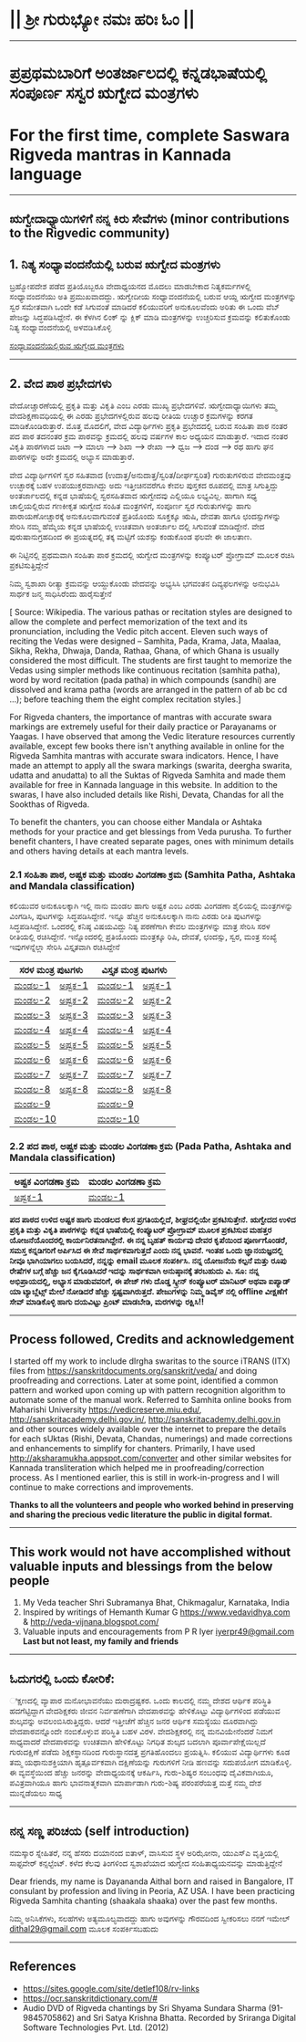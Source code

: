 # || ಶ್ರೀ ಗುರುಭ್ಯೋ ನಮಃ  ಹರಿಃ ಓಂ ||

---

# ಪ್ರಪ್ರಥಮಬಾರಿಗೆ ಅಂತರ್ಜಾಲದಲ್ಲಿ ಕನ್ನಡಭಾಷೆಯಲ್ಲಿ ಸಂಪೂರ್ಣ ಸಸ್ವರ ಋಗ್ವೇದ ಮಂತ್ರಗಳು 
# For the first time, complete Saswara Rigveda mantras in Kannada language

---

## ಋಗ್ವೇದಾಧ್ಯಾಯಿಗಳಿಗೆ ನನ್ನ ಕಿರು ಸೇವೆಗಳು  (minor contributions to the Rigvedic community)

## 1. ನಿತ್ಯ ಸಂಧ್ಯಾವಂದನೆಯಲ್ಲಿ ಬರುವ ಋಗ್ವೇದ ಮಂತ್ರಗಳು
ಬ್ರಹ್ಮೋಪದೇಶ ಪಡೆದ ಪ್ರತಿಯೊಬ್ಬರೂ ವೇದಾಧ್ಯಯನದ ಮೊದಲು ಮಾಡಬೇಕಾದ ನಿತ್ಯಕರ್ಮಗಳಲ್ಲಿ ಸಂಧ್ಯಾವಂದನೆಯು ಅತಿ ಪ್ರಮುಖವಾದದ್ದು. ಋಗ್ವೇದೀಯ ಸಂಧ್ಯಾವಂದನೆಯಲ್ಲಿ ಬರುವ ಆಯ್ದ ಋಗ್ವೇದ ಮಂತ್ರಗಳನ್ನು ಸ್ವರ ಸಮೇತವಾಗಿ ಒಂದೇ ಕಡೆ ಸಿಗುವಂತೆ ಮಾಡಿದರೆ ಕಲಿಯುವರಿಗೆ ಅನುಕೂಲವೆಂದು ಅರಿತು ಈ ಒಂದು ವೆಬ್ ಪೇಜನ್ನು ಸಿದ್ಧಪಡಿಸಿದ್ದೇನೆ. ಈ ಕೆಳಗಿನ ಲಿಂಕ್ ನ್ನು ಕ್ಲಿಕ್ ಮಾಡಿ ಮಂತ್ರಗಳನ್ನು ಉಚ್ಚರಿಸುವ ಕ್ರಮವನ್ನು ಕಲಿತುಕೊಂಡು ನಿತ್ಯ ಸಂಧ್ಯಾವಂದನೆಯಲ್ಲಿ ಅಳವಡಿಸಿಕೊಳ್ಳಿ 

[ಸಂಧ್ಯಾವಂದನೆಯಲ್ಲಿರುವ ಋಗ್ವೇದ ಮಂತ್ರಗಳು](Kannada/SandhyaVandane/SandhyaVandane-RigMantras.html)

---
## 2. ವೇದ ಪಾಠ ಪ್ರಭೇದಗಳು  

ವೇದೋಚ್ಚಾರಣೆಯಲ್ಲಿ ಪ್ರಕೃತಿ ಮತ್ತು ವಿಕೃತಿ ಎಂಬ ಎರಡು ಮುಖ್ಯ ಪ್ರಭೇದಗಳಿವೆ. ಋಗ್ವೇದಾಧ್ಯಾಯಿಗಳು ತಮ್ಮ ವೇದಶಿಕ್ಷಣಾವಧಿಯಲ್ಲಿ ಈ ಎರಡು ಪ್ರಭೇದಗಳಲ್ಲಿರುವ ಹಲವು ರೀತಿಯ ಉಚ್ಚಾರ ಕ್ರಮಗಳನ್ನು ಕರಗತ ಮಾಡಿಕೊಂಡಿರುತ್ತಾರೆ. ಮೊತ್ತ ಮೊದಲಿಗೆ, ವೇದ ವಿದ್ಯಾರ್ಥಿಗಳು ಪ್ರಕೃತಿ ಪ್ರಭೇದದಲ್ಲಿ ಬರುವ ಸಂಹಿತಾ ಪಾಠ ನಂತರ ಪದ ಪಾಠ ತದನಂತರ ಕ್ರಮ ಪಾಠವನ್ನು ಕ್ರಮದಲ್ಲಿ ಹಲವು ವರ್ಷಗಳ ಕಾಲ ಅಧ್ಯಯನ ಮಾಡುತ್ತಾರೆ. ಇದಾದ ನಂತರ ವಿಕೃತಿ ಪಾಠಗಳಾದ ಜಟಾ --> ಮಾಲಾ --> ಶಿಖಾ --> ರೇಖಾ --> ಧ್ವಜ --> ದಂಡ --> ರಥ ಹಾಗು ಘನ ಪಾಠಗಳನ್ನು ಅದೇ ಕ್ರಮದಲ್ಲಿ ಅಭ್ಯಾಸ ಮಾಡುತ್ತಾರೆ.

ವೇದ ವಿದ್ಯಾರ್ಥಿಗಳಿಗೆ ಸ್ವರ ಸಹಿತವಾದ (ಉದಾತ್ತ/ಅನುದಾತ್ತ/ಸ್ವರಿತ/ದೀರ್ಘಸ್ವರಿತ) ಗುರುತುಗಳಿರುವ ವೇದಮಂತ್ರವು ಉಚ್ಛಾರಕ್ಕೆ ಬಹಳ ಉಪಯುಕ್ತರವಾಗಿದ್ದು ಅದು ಇತ್ತೀಚಿನವರೆಗೂ ಕೇವಲ ಪುಸ್ತಕದ ರೂಪದಲ್ಲಿ ಮಾತ್ರ ಸಿಗುತ್ತಿದ್ದು ಅಂತರ್ಜಾಲದಲ್ಲಿ ಕನ್ನಡ ಭಾಷೆಯಲ್ಲಿ ಸ್ವರಸಹಿತವಾದ ಋಗ್ವೇದವು ಎಲ್ಲಿಯೂ ಲಭ್ಯವಿಲ್ಲ. ಹಾಗಾಗಿ ಸಧ್ಯ ಚಾಲ್ತಿಯಲ್ಲಿರುವ ಗಣಕೀಕೃತ ಋಗ್ವೇದ ಸಂಹಿತ ಮಂತ್ರಗಳಿಗೆ, ಸಂಪೂರ್ಣ ಸ್ವರ ಗುರುತುಗಳನ್ನು ಹಾಗು ಪಾರಾಯಣೋಚ್ಚಾರಕ್ಕೆ ಅನುಕೂಲವಾಗುವಂತೆ ಪ್ರತಿಯೊಂದು ಸೂಕ್ತಕ್ಕೂ ಋಷಿ, ದೇವತಾ ಹಾಗೂ ಛಂದಸ್ಸುಗಳನ್ನು ಸೇರಿಸಿ  ನಮ್ಮ ಹೆಮ್ಮೆಯ ಕನ್ನಡ ಭಾಷೆಯಲ್ಲಿ ಉಚಿತವಾಗಿ ಅಂತರ್ಜಾಲ ದಲ್ಲಿ ಸಿಗುವಂತೆ ಮಾಡಿದ್ದೇನೆ. ವೇದ ಪುರುಷಾನುಗ್ರಹದಿಂದ ಈ ಪ್ರಯತ್ನದಲ್ಲಿ ತಕ್ಕ ಮಟ್ಟಿಗೆ ಯಶಸ್ಸು ಕಂಡುಕೊಂಡ ಫಲವೇ ಈ ಜಾಲತಾಣ.

ಈ ನಿಟ್ಟಿನಲ್ಲಿ ಪ್ರಥಮವಾಗಿ ಸಂಹಿತಾ ಪಾಠ ಕ್ರಮದಲ್ಲಿ ಋಗ್ವೇದ ಮಂತ್ರಗಳನ್ನು ಕಂಪ್ಯೂಟರ್ ಪ್ರೋಗ್ರಾಮ್ ಮೂಲಕ ರಚಿಸಿ ಪ್ರಕಟಿಸುತ್ತಿದ್ದೇನೆ

ನಿಮ್ಮ ಸ್ವಶಾಖಾ ರೀತ್ಯಾ ಕ್ರಮವನ್ನು ಆಯ್ದುಕೊಂಡು ವೇದವನ್ನು ಅಭ್ಯಸಿಸಿ ಭಗವಂತನ ದಿವ್ಯಫಲಗಳನ್ನು ಅನುಭವಿಸಿ ಸಾರ್ಥಕ ಜನ್ಮ ಸಾಧಿಸಿರೆಂದು ಹಾರೈಸುತ್ತೇನೆ

[ Source: Wikipedia. The various pathas or recitation styles are designed to allow the complete and perfect memorization of the text and its pronunciation, including the Vedic pitch accent. Eleven such ways of reciting the Vedas were designed – Samhita, Pada, Krama, Jata, Maalaa, Sikha, Rekha, Dhwaja, Danda, Rathaa, Ghana, of which Ghana is usually considered the most difficult.
The students are first taught to memorize the Vedas using simpler methods like continuous recitation (samhita patha), word by word recitation (pada patha) in which compounds (sandhi) are dissolved and krama patha (words are arranged in the pattern of ab bc cd ...); before teaching them the eight complex recitation styles.]

For Rigveda chanters, the importance of mantras with accurate swara markings are extremely useful for their daily practice or Parayanams or Yaagas. I have observed that among the Vedic literature resources currently available, except few books there isn't anything available in online for the Rigveda Samhita mantras with accurate swara indicators. Hence, I have made an attempt to apply all the swara markings (swarita, deergha swarita, udatta and anudatta) to all the Suktas of Rigveda Samhita and made them available for free in Kannada language in this website. In addition to the swaras, I have also included details like Rishi, Devata, Chandas for all the Sookthas of Rigveda.

To benefit the chanters, you can choose either Mandala or Ashtaka methods for your practice and get blessings from Veda purusha. To further benefit chanters, I have created separate pages, ones with minimum details and others having details at each mantra levels.

### 2.1 ಸಂಹಿತಾ ಪಾಠ, ಅಷ್ಟಕ ಮತ್ತು ಮಂಡಲ ವಿಂಗಡಣಾ ಕ್ರಮ  (Samhita Patha, Ashtaka and Mandala classification)

ಕಲಿಯುವರ ಅನುಕೂಲಕ್ಕಾಗಿ ಇಲ್ಲಿ ನಾನು ಮಂಡಲ ಹಾಗು ಅಷ್ಟಕ ಎಂಬ ಎರಡು ವಿಂಗಡಣಾ ಶೈಲಿಯಲ್ಲಿ ಮಂತ್ರಗಳನ್ನು ವಿಂಗಡಿಸಿ, ಪುಟಗಳನ್ನು ಸಿದ್ಧಪಡಿಸಿದ್ದೇನೆ. ಇನ್ನೂ ಹೆಚ್ಚಿನ ಅನುಕೂಲಕ್ಕಾಗಿ ನಾನು ಎರಡು ರೀತಿ ಪುಟಗಳನ್ನು ಸಿದ್ಧಪಡಿಸಿದ್ದೇನೆ. ಒಂದರಲ್ಲಿ ಕನಿಷ್ಠ ವಿಷಯವಿದ್ದು ನಿತ್ಯ ಪಠಣೆಗಾಗಿ ಕೇವಲ ಮಂತ್ರಗಳನ್ನು ಮಾತ್ರ ಸೇರಿಸಿ ಸರಳ ರೀತಿಯಲ್ಲಿ ರಚಿಸಿದ್ದೇನೆ. ಇನ್ನೊಂದರಲ್ಲಿ ಪ್ರತಿಯೊಂದು ಮಂತ್ರಕ್ಕೂ ರಿಷಿ, ದೇವತೆ, ಛಂದಸ್ಸು, ಸ್ವರ, ಮಂತ್ರ ಸಂಖ್ಯೆ ಇವುಗಳನ್ನೆಲ್ಲಾ ಸೇರಿಸಿ ವಿಸ್ತೃತವಾಗಿ ರಚಿಸಿದ್ದೇನೆ

<table>
<thead>
  <tr>
    <th colspan="2">ಸರಳ ಮಂತ್ರ ಪುಟಗಳು</th>
    <th colspan="2">ವಿಸ್ತೃತ ಮಂತ್ರ ಪುಟಗಳು</th>
  </tr>
</thead>
<tbody>
  <tr>
    <td><a href="./Kannada/SamhitaPatha/Mandala/RVM-1-Samhita(sarala).html"> ಮಂಡಲ-1 </a></td>
    <td><a href="./Kannada/SamhitaPatha/Ashtaka/RVA-1-Samhita(sarala).html"> ಅಷ್ಟಕ-1 </a></td>
    <td><a href="./Kannada/SamhitaPatha/Mandala/RVM-1-Samhita(vistrata).html"> ಮಂಡಲ-1 </a></td>
    <td><a href="./Kannada/SamhitaPatha/Ashtaka/RVA-1-Samhita(vistrata).html"> ಅಷ್ಟಕ-1 </a></td>
  </tr>
  <tr>
    <td><a href="./Kannada/SamhitaPatha/Mandala/RVM-2-Samhita(sarala).html"> ಮಂಡಲ-2 </a></td>
    <td><a href="./Kannada/SamhitaPatha/Ashtaka/RVA-2-Samhita(sarala).html"> ಅಷ್ಟಕ-2 </a></td>
    <td><a href="./Kannada/SamhitaPatha/Mandala/RVM-2-Samhita(vistrata).html"> ಮಂಡಲ-2 </a></td>
    <td><a href="./Kannada/SamhitaPatha/Ashtaka/RVA-2-Samhita(vistrata).html"> ಅಷ್ಟಕ-2 </a></td>
  </tr>
  <tr>
    <td><a href="./Kannada/SamhitaPatha/Mandala/RVM-3-Samhita(sarala).html"> ಮಂಡಲ-3 </a></td>
    <td><a href="./Kannada/SamhitaPatha/Ashtaka/RVA-3-Samhita(sarala).html"> ಅಷ್ಟಕ-3 </a></td>
    <td><a href="./Kannada/SamhitaPatha/Mandala/RVM-3-Samhita(vistrata).html"> ಮಂಡಲ-3 </a></td>
    <td><a href="./Kannada/SamhitaPatha/Ashtaka/RVA-3-Samhita(vistrata).html"> ಅಷ್ಟಕ-3 </a></td>
  </tr>
  <tr>
    <td><a href="./Kannada/SamhitaPatha/Mandala/RVM-4-Samhita(sarala).html"> ಮಂಡಲ-4 </a></td>
    <td><a href="./Kannada/SamhitaPatha/Ashtaka/RVA-4-Samhita(sarala).html"> ಅಷ್ಟಕ-4 </a></td>
    <td><a href="./Kannada/SamhitaPatha/Mandala/RVM-4-Samhita(vistrata).html"> ಮಂಡಲ-4 </a></td>
    <td><a href="./Kannada/SamhitaPatha/Ashtaka/RVA-4-Samhita(vistrata).html"> ಅಷ್ಟಕ-4 </a></td>
  </tr>
  <tr>
    <td><a href="./Kannada/SamhitaPatha/Mandala/RVM-5-Samhita(sarala).html"> ಮಂಡಲ-5 </a></td>
    <td><a href="./Kannada/SamhitaPatha/Ashtaka/RVA-5-Samhita(sarala).html"> ಅಷ್ಟಕ-5 </a></td>
    <td><a href="./Kannada/SamhitaPatha/Mandala/RVM-5-Samhita(vistrata).html"> ಮಂಡಲ-5 </a></td>
    <td><a href="./Kannada/SamhitaPatha/Ashtaka/RVA-5-Samhita(vistrata).html"> ಅಷ್ಟಕ-5 </a></td>
  </tr>
  <tr>
    <td><a href="./Kannada/SamhitaPatha/Mandala/RVM-6-Samhita(sarala).html"> ಮಂಡಲ-6 </a></td>
    <td><a href="./Kannada/SamhitaPatha/Ashtaka/RVA-6-Samhita(sarala).html"> ಅಷ್ಟಕ-6 </a></td>
    <td><a href="./Kannada/SamhitaPatha/Mandala/RVM-6-Samhita(vistrata).html"> ಮಂಡಲ-6 </a></td>
    <td><a href="./Kannada/SamhitaPatha/Ashtaka/RVA-6-Samhita(vistrata).html"> ಅಷ್ಟಕ-6 </a></td>
  </tr>
  <tr>
    <td><a href="./Kannada/SamhitaPatha/Mandala/RVM-7-Samhita(sarala).html"> ಮಂಡಲ-7 </a></td>
    <td><a href="./Kannada/SamhitaPatha/Ashtaka/RVA-7-Samhita(sarala).html"> ಅಷ್ಟಕ-7 </a></td>
    <td><a href="./Kannada/SamhitaPatha/Mandala/RVM-7-Samhita(vistrata).html"> ಮಂಡಲ-7 </a></td>
    <td><a href="./Kannada/SamhitaPatha/Ashtaka/RVA-7-Samhita(vistrata).html"> ಅಷ್ಟಕ-7 </a></td>
  </tr>
  <tr>
    <td><a href="./Kannada/SamhitaPatha/Mandala/RVM-8-Samhita(sarala).html"> ಮಂಡಲ-8 </a></td>
    <td><a href="./Kannada/SamhitaPatha/Ashtaka/RVA-8-Samhita(sarala).html"> ಅಷ್ಟಕ-8 </a></td>
    <td><a href="./Kannada/SamhitaPatha/Mandala/RVM-8-Samhita(vistrata).html"> ಮಂಡಲ-8 </a></td>
    <td><a href="./Kannada/SamhitaPatha/Ashtaka/RVA-8-Samhita(vistrata).html"> ಅಷ್ಟಕ-8 </a></td>
  </tr>
  <tr>
    <td colspan="2"><a href="./Kannada/SamhitaPatha/Mandala/RVM-9-Samhita(sarala).html"> ಮಂಡಲ-9 </a></td>
    <td colspan="2"><a href="./Kannada/SamhitaPatha/Mandala/RVM-9-Samhita(vistrata).html"> ಮಂಡಲ-9 </a></td>
  </tr>
  <tr>
    <td colspan="2"><a href="./Kannada/SamhitaPatha/Mandala/RVM-10-Samhita(sarala).html"> ಮಂಡಲ-10 </a></td>
    <td colspan="2"><a href="./Kannada/SamhitaPatha/Mandala/RVM-10-Samhita(vistrata).html"> ಮಂಡಲ-10 </a></td>
  </tr>
</tbody>
</table>


### 2.2 ಪದ ಪಾಠ, ಅಷ್ಟಕ ಮತ್ತು ಮಂಡಲ  ವಿಂಗಡಣಾ ಕ್ರಮ (Pada Patha, Ashtaka and Mandala classification)

<table>
<thead>
  <tr>
    <th> ಅಷ್ಟಕ ವಿಂಗಡಣಾ ಕ್ರಮ </th>
    <th> ಮಂಡಲ ವಿಂಗಡಣಾ ಕ್ರಮ </th>
  </tr>
</thead>
<tbody>
  <tr>
    <td><a href="./Kannada/PadaPatha/Ashtaka/RVA-1-PadaPatha.html"> ಅಷ್ಟಕ-1 </a></td>
    <td><a href="./Kannada/PadaPatha/Mandala/RVM-1-PadaPatha.html"> ಮಂಡಲ-1 </a></td>
  </tr>
</tbody>
</table>  

**ಪದ ಪಾಠದ ಉಳಿದ ಅಷ್ಟಕ ಹಾಗು ಮಂಡಲದ ಕೆಲಸ ಪ್ರಗತಿಯಲ್ಲಿದೆ, ಶೀಘ್ರದಲ್ಲಿಯೇ ಪ್ರಕಟಿಸುತ್ತೇನೆ.**
**ಋಗ್ವೇದದ ಉಳಿದ ಪ್ರಕೃತಿ ಮತ್ತು ವಿಕೃತಿ ಪಾಠಗಳನ್ನು ಕನ್ನಡ ಭಾಷೆಯಲ್ಲಿ ಕಂಪ್ಯೂಟರ್ ಪ್ರೋಗ್ರಾಮ್ ಮೂಲಕ ಪ್ರಕಟಿಸುವ ಮಹತ್ತರ ಯೋಜನೆಯೊಂದರಲ್ಲಿ ಕಾರ್ಯನಿರತನಾಗಿದ್ದೇನೆ.  ಈ ನನ್ನ ಬೃಹತ್ ಕಾರ್ಯವು ದೇವರ ಕೃಪೆಯಿಂದ ಪೂರ್ಣಗೊಂಡರೆ, ಸಮಸ್ತ ಕನ್ನಡಿಗರಿಗೆ ಅರ್ಪಿಸಿದ ಈ ಸೇವೆ ಸಾರ್ಥಕವಾಗುತ್ತದೆ ಎಂದು ನನ್ನ ಭಾವನೆ. ಇಂತಹ ಒಂದು ಜ್ಞಾನಯಜ್ಞದಲ್ಲಿ ನೀವೂ ಭಾಗಿಯಾಗಲು ಬಯಸಿದರೆ, ನನ್ನನ್ನು email ಮೂಲಕ ಸಂಪರ್ಕಿಸಿ. ನನ್ನ ಯೋಜನೆಯ ಕಲ್ಪನೆ ಮತ್ತು ರೂಪು ರೇಷೆಗಳ ಬಗ್ಗೆ ಹೆಚ್ಚು ಜನ ಕೈಗೂಡಿಸಿದರೆ ಇದನ್ನು ಸಾರ್ಥಕವಾಗಿ ಅನುಷ್ಠಾನಕ್ಕೆ ತರಬಹುದು**
**ವಿ. ಸೂ: ನನ್ನ ಅಭಿಪ್ರಾಯದಲ್ಲಿ, ಅಭ್ಯಾಸ ಮಾಡುವವರಿಗೆ, ಈ ಪೇಜ್ ಗಳು ದೊಡ್ಡ ಸ್ಕ್ರೀನ್ ಕಂಪ್ಯೂಟರ್ ಮಾನಿಟರ್ ಅಥವಾ ಐಪ್ಯಾಡ್ ಯಾ ಟ್ಯಾಬ್ಲೆಟ್ಸ್ ಮೇಲೆ ನೋಡಿದರೆ ಹೆಚ್ಚು ಸ್ಪಷ್ಟವಾಗಿರುತ್ತದೆ. ಪೇಜುಗಳನ್ನು ನಿಮ್ಮ ಡಿವೈಸ್ ನಲ್ಲಿ offline ವೀಕ್ಷಣೆಗೆ ಸೇವ್ ಮಾಡಿಕೊಳ್ಳಿ ಹಾಗು ದಯವಿಟ್ಟು ಪ್ರಿಂಟ್ ಮಾಡಬೇಡಿ, ಮರಗಳನ್ನು ರಕ್ಷಿಸಿ!!**

---

## Process followed, Credits and acknowledgement

I started off my work to include dIrgha swaritas to the source iTRANS (ITX) files from <https://sanskritdocuments.org/sanskrit/veda/> and doing proofreading and corrections. Later at some point, identified a common pattern and worked upon coming up with pattern recognition algorithm to automate some of the manual work. Referred to Samhita online books from Maharishi University <https://vedicreserve.miu.edu/>, <http://sanskritacademy.delhi.gov.in/>, <http://sanskritacademy.delhi.gov.in> and other sources widely available over the internet to prepare the details for each sUktas (Rishi, Devata, Chandas, numerings) and made corrections and enhancements to simplify for chanters. Primarily, I have used <http://aksharamukha.appspot.com/converter> and other similar websites for Kannada transliteration which helped me in proofreading/correction process. As I mentioned earlier, this is still in work-in-progress and I will continue to make corrections and improvements.

**Thanks to all the volunteers and people who worked behind in preserving and sharing the precious vedic literature the public in digital format.**

---

## This work would not have accomplished without valuable inputs and blessings from the below people

1. My Veda teacher Shri Subramanya Bhat, Chikmagalur, Karnataka, India
2. Inspired by writings of Hemanth Kumar G <https://www.vedavidhya.com> & <http://veda-vijnana.blogspot.com/>
3. Valuable inputs and encouragements from P R Iyer <iyerpr49@gmail.com>
**Last but not least, my family and friends**

---

## ಓದುಗರಲ್ಲಿ ಒಂದು ಕೋರಿಕೆ:

ಿಕ್ಷಣದಲ್ಲಿ ವ್ಯಾಪಾರ ಮನೋಭಾವನೆಯು ದುರಾದ್ರಷ್ಟಕರ. ಒಂದು ಕಾಲದಲ್ಲಿ ನಮ್ಮ ದೇಶದ ಆರ್ಥಿಕ ಪರಿಸ್ಥಿತಿ ಹದಗೆಟ್ಟಿದ್ದಾಗ ವೇದಶಿಕ್ಷಕರು ಜೀವನ ನಿರ್ವಹಣೆಗಾಗಿ ವೇದಪಾಠವನ್ನು ಹೇಳಿಕೊಟ್ಟು ವಿದ್ಯಾರ್ಥಿಗಳಿಂದ ಪಡೆಯುವ ಶುಲ್ಕವನ್ನು ಅವಲಂಬಿಸಿರುತ್ತಿದ್ದರು. ಆದರೆ ಇತ್ತೀಚೆಗೆ ಹೆಚ್ಚಿನ ಜನರ ಆರ್ಥಿಕ ಸಮಸ್ಯೆಯು ದೂರವಾಗಿದ್ದು ವೇದಪಾಠವನ್ನೊಂದೇ ನಂಬಿಕೊಳ್ಳುವ ಪರಿಸ್ಥಿತಿ ಬಹಳ ವಿರಳ. ವೇದಶಿಕ್ಷಕರಲ್ಲಿ ನನ್ನ ಮನವಿಯೇನೆಂದರೆ ನಿಮಗೆ ಸಾಧ್ಯವಾದರೆ ವೇದಪಾಠವನ್ನು ಉಚಿತವಾಗಿ ಹೇಳಿಕೊಟ್ಟು ನಿಗಧಿತ ಶುಲ್ಕದ ಬದಲಾಗಿ ಪೂರ್ವಾಪೇಕ್ಷೆಯಿಲ್ಲದೆ ಗುರುದಕ್ಷಿಣೆ ಪಡೆದು ಶಿಕ್ಷಕಸ್ಥಾನದಿಂದ ಗುರುಸ್ಥಾನದತ್ತ ಪ್ರಗತಿಹೊಂದಲು ಪ್ರಯತ್ನಿಸಿ. ಕಲಿಯುವ ವಿದ್ಯಾರ್ಥಿಗಳು ಕೂಡ ತಮ್ಮ ಯಥಾನುಶಕ್ತಿಯಾಗಿ ಹೃತ್ಪೂರ್ವಕವಾಗಿ ದಕ್ಷಿಣೆಯನ್ನು ಗುರುಗಳಿಗೆ ನೀಡಿ ಹಣವನ್ನು ಸದುಪಯೋಗ ಮಾಡಿಕೊಳ್ಳಿ. ಈ ವ್ಯವಸ್ಥೆಯಿಂದ ಹೆಚ್ಚು ಜನರನ್ನು ವೇದಾಧ್ಯಯನಕ್ಕೆ ಆಕರ್ಷಿಸಿ, ಗುರು-ಶಿಷ್ಯರ ಸಂಬಂಧವು ದೈವಿಕವಾಗಿಯೂ, ಪವಿತ್ರವಾಗಿಯೂ ಹಾಗು ಭಾವನಾತ್ಮಕವಾಗಿ ಮಾರ್ಪಾಡಾಗಿ ಗುರು-ಶಿಷ್ಯ ಪರಂಪರೆಯತ್ತ ಮತ್ತೆ ನಮ್ಮ ದೇಶ ಮುನ್ನಡೆಯಲು ಸಾಧ್ಯ

---

## ನನ್ನ ಸಣ್ಣ  ಪರಿಚಯ  (self introduction)
ನಮಸ್ಕಾರ ಸ್ನೇಹಿತರೆ, ನನ್ನ ಹೆಸರು ದಯಾನಂದ ಐತಾಳ್, ವಾಸಿಸುವ ಸ್ಥಳ ಅರಿಝೋನಾ, ಯುಎಸ್ಎ ವೃತ್ತಿಯಲ್ಲಿ ಸಾಫ್ಟವೇರ್ ಕನ್ಸಲ್ಟೆಂಟ್. ಕಳೆದ ಕೆಲವು ತಿಂಗಳಿಂದ ಸ್ವಶಾಖೆಯಾದ ಋಗ್ವೇದ ಸಂಹಿತಾಧ್ಯಯನವನ್ನು ಮಾಡುತ್ತಿದ್ದೇನೆ

Dear friends, my name is Dayananda Aithal born and raised in Bangalore, IT consulant by profession and living in Peoria, AZ USA. I have been practicing Rigveda Samhita chanting (shaakala shaaka) over the past few months. 

ನಿಮ್ಮ ಅನಿಸಿಕೆಗಳು, ಸಲಹೆಗಳು ಅತ್ಯಮೂಲ್ಯವಾದದ್ದು ಹಾಗು ಅವುಗಳನ್ನು ಗೌರವದಿಂದ ಸ್ವೀಕರಿಸಲು ನನಗೆ ಇಮೇಲ್ <dithal29@gmail.com> ಮೂಲಕ ಸಂಪರ್ಕಿಸಬಹುದು 

---

## References
- <https://sites.google.com/site/detlef108/rv-links>
- <https://ocr.sanskritdictionary.com/#>
- Audio DVD of Rigveda chantings by Sri Shyama Sundara Sharma (91-9845705862) and Sri Satya Krishna Bhatta. Recorded by Sriranga Digital Software Technologies Pvt. Ltd. (2012)